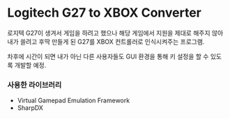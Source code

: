 # Logitech G27 to XBOX Converter

로지텍 G27이 생겨서 게임을 하려고 했으나 해당 게임에서 지원을 제대로 해주지 않아 내가 쓸려고 후딱 만들게 된 G27를 XBOX 컨트롤러로 인식시켜주는 프로그램.

차후에 시간이 되면 내가 아닌 다른 사용자들도 GUI 환경을 통해 키 설정을 할 수 있도록 개발할 예정.

### 사용한 라이브러리
- Virtual Gamepad Emulation Framework
- SharpDX

